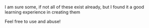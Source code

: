 I am sure some, if not all of these exist already, but I found it a good learning experience in creating them

Feel free to use and abuse! 
